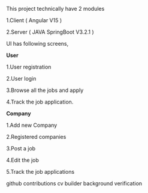 This project technically have 2 modules

1.Client ( Angular V15 )

2.Server ( JAVA SpringBoot V3.2.1 )

UI has following screens,

**User**

1.User registration

2.User login

3.Browse all the jobs and apply

4.Track the job application.

**Company**

 1.Add new Company
 
 2.Registered companies
 
 3.Post a job
 
 4.Edit the job
 
 5.Track the job applications

github contributions
cv builder
background verification